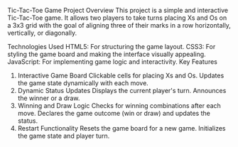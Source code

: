 
Tic-Tac-Toe Game
Project Overview
This project is a simple and interactive Tic-Tac-Toe game. It allows two players to take turns placing Xs and Os on a 3x3 grid with the goal of aligning three of their marks in a row horizontally, vertically, or diagonally.

Technologies Used
HTML5: For structuring the game layout.
CSS3: For styling the game board and making the interface visually appealing.
JavaScript: For implementing game logic and interactivity.
Key Features
1. Interactive Game Board
Clickable cells for placing Xs and Os.
Updates the game state dynamically with each move.
2. Dynamic Status Updates
Displays the current player's turn.
Announces the winner or a draw.
3. Winning and Draw Logic
Checks for winning combinations after each move.
Declares the game outcome (win or draw) and updates the status.
4. Restart Functionality
Resets the game board for a new game.
Initializes the game state and player turn.

  

